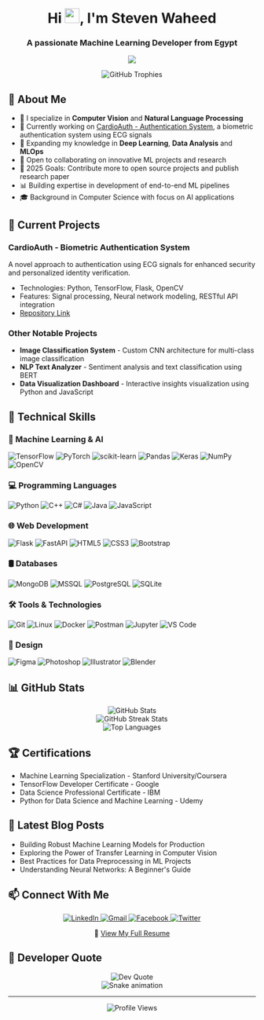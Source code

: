 <h1 align="center">Hi <img src="https://media.giphy.com/media/hvRJCLFzcasrR4ia7z/giphy.gif" width="30px">, I'm Steven Waheed</h1>
<h3 align="center">A passionate Machine Learning Developer from Egypt</h3>

<p align="center">
  <img src="https://readme-typing-svg.herokuapp.com/?lines=Machine+Learning+Developer;Data+Science+Enthusiast;AI+Researcher&font=Fira%20Code&center=true&width=440&height=45&color=f75c7e&vCenter=true&size=22">
</p>

<div align="center">
  <img src="https://github-profile-trophy.vercel.app/?username=Stevenwaheed&theme=onedark&no-frame=false&no-bg=true&margin-w=4" alt="GitHub Trophies" />
</div>

## 💫 About Me
- 🧠 I specialize in **Computer Vision** and **Natural Language Processing**
- 🔭 Currently working on [CardioAuth - Authentication System](https://github.com/Stevenwaheed/CardioAuth.git), a biometric authentication system using ECG signals
- 🌱 Expanding my knowledge in **Deep Learning**, **Data Analysis** and **MLOps**
- 💼 Open to collaborating on innovative ML projects and research
- 🎯 2025 Goals: Contribute more to open source projects and publish research paper
- 📊 Building expertise in development of end-to-end ML pipelines
- 🎓 Background in Computer Science with focus on AI applications

## 🚀 Current Projects

### CardioAuth - Biometric Authentication System
A novel approach to authentication using ECG signals for enhanced security and personalized identity verification.
- Technologies: Python, TensorFlow, Flask, OpenCV
- Features: Signal processing, Neural network modeling, RESTful API integration
- [Repository Link](https://github.com/Stevenwaheed/CardioAuth.git)

### Other Notable Projects
- **Image Classification System** - Custom CNN architecture for multi-class image classification
- **NLP Text Analyzer** - Sentiment analysis and text classification using BERT
- **Data Visualization Dashboard** - Interactive insights visualization using Python and JavaScript

## 💼 Technical Skills

### 🔬 Machine Learning & AI
<p>
  <img src="https://img.shields.io/badge/TensorFlow-%23FF6F00.svg?style=for-the-badge&logo=TensorFlow&logoColor=white" alt="TensorFlow"/>
  <img src="https://img.shields.io/badge/PyTorch-%23EE4C2C.svg?style=for-the-badge&logo=PyTorch&logoColor=white" alt="PyTorch"/>
  <img src="https://img.shields.io/badge/scikit--learn-%23F7931E.svg?style=for-the-badge&logo=scikit-learn&logoColor=white" alt="scikit-learn"/>
  <img src="https://img.shields.io/badge/pandas-%23150458.svg?style=for-the-badge&logo=pandas&logoColor=white" alt="Pandas"/>
  <img src="https://img.shields.io/badge/Keras-%23D00000.svg?style=for-the-badge&logo=Keras&logoColor=white" alt="Keras"/>
  <img src="https://img.shields.io/badge/numpy-%23013243.svg?style=for-the-badge&logo=numpy&logoColor=white" alt="NumPy"/>
  <img src="https://img.shields.io/badge/OpenCV-%23white.svg?style=for-the-badge&logo=opencv&logoColor=white" alt="OpenCV"/>
</p>

### 💻 Programming Languages
<p>
  <img src="https://img.shields.io/badge/python-3670A0?style=for-the-badge&logo=python&logoColor=ffdd54" alt="Python"/>
  <img src="https://img.shields.io/badge/c++-%2300599C.svg?style=for-the-badge&logo=c%2B%2B&logoColor=white" alt="C++"/>
  <img src="https://img.shields.io/badge/c%23-%23239120.svg?style=for-the-badge&logo=c-sharp&logoColor=white" alt="C#"/>
  <img src="https://img.shields.io/badge/java-%23ED8B00.svg?style=for-the-badge&logo=java&logoColor=white" alt="Java"/>
  <img src="https://img.shields.io/badge/javascript-%23323330.svg?style=for-the-badge&logo=javascript&logoColor=%23F7DF1E" alt="JavaScript"/>
</p>

### 🌐 Web Development
<p>
  <img src="https://img.shields.io/badge/flask-%23000.svg?style=for-the-badge&logo=flask&logoColor=white" alt="Flask"/>
  <img src="https://img.shields.io/badge/FastAPI-005571?style=for-the-badge&logo=fastapi" alt="FastAPI"/>
  <img src="https://img.shields.io/badge/html5-%23E34F26.svg?style=for-the-badge&logo=html5&logoColor=white" alt="HTML5"/>
  <img src="https://img.shields.io/badge/css3-%231572B6.svg?style=for-the-badge&logo=css3&logoColor=white" alt="CSS3"/>
  <img src="https://img.shields.io/badge/bootstrap-%23563D7C.svg?style=for-the-badge&logo=bootstrap&logoColor=white" alt="Bootstrap"/>
</p>

### 🛢️ Databases
<p>
  <img src="https://img.shields.io/badge/MongoDB-%234ea94b.svg?style=for-the-badge&logo=mongodb&logoColor=white" alt="MongoDB"/>
  <img src="https://img.shields.io/badge/Microsoft%20SQL%20Server-CC2927?style=for-the-badge&logo=microsoft%20sql%20server&logoColor=white" alt="MSSQL"/>
  <img src="https://img.shields.io/badge/postgres-%23316192.svg?style=for-the-badge&logo=postgresql&logoColor=white" alt="PostgreSQL"/>
  <img src="https://img.shields.io/badge/sqlite-%2307405e.svg?style=for-the-badge&logo=sqlite&logoColor=white" alt="SQLite"/>
</p>

### 🛠️ Tools & Technologies
<p>
  <img src="https://img.shields.io/badge/git-%23F05033.svg?style=for-the-badge&logo=git&logoColor=white" alt="Git"/>
  <img src="https://img.shields.io/badge/Linux-FCC624?style=for-the-badge&logo=linux&logoColor=black" alt="Linux"/>
  <img src="https://img.shields.io/badge/docker-%230db7ed.svg?style=for-the-badge&logo=docker&logoColor=white" alt="Docker"/>
  <img src="https://img.shields.io/badge/Postman-FF6C37?style=for-the-badge&logo=postman&logoColor=white" alt="Postman"/>
  <img src="https://img.shields.io/badge/Jupyter-%23F37626.svg?style=for-the-badge&logo=Jupyter&logoColor=white" alt="Jupyter"/>
  <img src="https://img.shields.io/badge/VSCode-0078d7.svg?style=for-the-badge&logo=visual-studio-code&logoColor=white" alt="VS Code"/>
</p>

### 🎨 Design
<p>
  <img src="https://img.shields.io/badge/figma-%23F24E1E.svg?style=for-the-badge&logo=figma&logoColor=white" alt="Figma"/>
  <img src="https://img.shields.io/badge/adobe%20photoshop-%2331A8FF.svg?style=for-the-badge&logo=adobe%20photoshop&logoColor=white" alt="Photoshop"/>
  <img src="https://img.shields.io/badge/adobe%20illustrator-%23FF9A00.svg?style=for-the-badge&logo=adobe%20illustrator&logoColor=white" alt="Illustrator"/>
  <img src="https://img.shields.io/badge/blender-%23F5792A.svg?style=for-the-badge&logo=blender&logoColor=white" alt="Blender"/>
</p>

## 📊 GitHub Stats

<div align="center">
  <img src="https://github-readme-stats.vercel.app/api?username=Stevenwaheed&theme=radical&hide_border=false&include_all_commits=true&count_private=true" alt="GitHub Stats" /><br/>
  <img src="https://github-readme-streak-stats.herokuapp.com/?user=Stevenwaheed&theme=radical&hide_border=false" alt="GitHub Streak Stats" /><br/>
  <img src="https://github-readme-stats.vercel.app/api/top-langs/?username=Stevenwaheed&theme=radical&hide_border=false&include_all_commits=true&count_private=true&layout=compact" alt="Top Languages" />
</div>

## 🏆 Certifications
- Machine Learning Specialization - Stanford University/Coursera
- TensorFlow Developer Certificate - Google
- Data Science Professional Certificate - IBM
- Python for Data Science and Machine Learning - Udemy

## 📝 Latest Blog Posts
<!-- BLOG-POST-LIST:START -->
- Building Robust Machine Learning Models for Production
- Exploring the Power of Transfer Learning in Computer Vision
- Best Practices for Data Preprocessing in ML Projects
- Understanding Neural Networks: A Beginner's Guide
<!-- BLOG-POST-LIST:END -->

## 📫 Connect With Me
<p align="center">
  <a href="https://www.linkedin.com/in/stevensaad11/">
    <img src="https://img.shields.io/badge/linkedin-%230077B5.svg?style=for-the-badge&logo=linkedin&logoColor=white" alt="LinkedIn"/>
  </a>
  <a href="mailto:stevenwaheed2@gmail.com">
    <img src="https://img.shields.io/badge/Gmail-D14836?style=for-the-badge&logo=gmail&logoColor=white" alt="Gmail"/>
  </a>
  <a href="https://facebook.com/Steven-W.-Saad">
    <img src="https://img.shields.io/badge/Facebook-%231877F2.svg?style=for-the-badge&logo=Facebook&logoColor=white" alt="Facebook"/>
  </a>
  <a href="https://twitter.com/stevenwaheed">
    <img src="https://img.shields.io/badge/Twitter-%231DA1F2.svg?style=for-the-badge&logo=Twitter&logoColor=white" alt="Twitter"/>
  </a>
</p>

<p align="center">
  📄 <a href="https://drive.google.com/file/d/1RBZCBOG3il5HFbrX8xtePtsITaFiqFbr/view?usp=sharing">View My Full Resume</a>
</p>

## 💭 Developer Quote
<div align="center">
  <img src="https://quotes-github-readme.vercel.app/api?type=horizontal&theme=radical" alt="Dev Quote" />
</div>

<div align="center">
  <img src="https://raw.githubusercontent.com/Stevenwaheed/Stevenwaheed/output/github-contribution-grid-snake.svg" alt="Snake animation" />
</div>

---
<div align="center">
  <img src="https://komarev.com/ghpvc/?username=Stevenwaheed&label=Profile%20views&color=0e75b6&style=flat" alt="Profile Views" />
</div>
